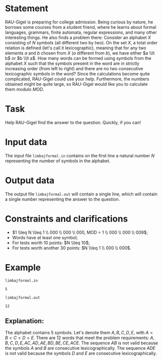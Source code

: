 
# Statement

RAU-Gigel is preparing for college admission. Being curious by nature, he borrows some courses from a student friend, where he learns about formal languages, grammars, finite automata, regular expressions, and many other interesting things. He also finds a problem there: Consider an alphabet $X$ consisting of $N$ symbols (all different two by two). On the set $X$, a total order relation is defined (let's call it lexicographic), meaning that for any two elements $a$ and $b$ chosen from $X$ ($a$ different from $b$), we have either $a \\lt b$ or $b \\lt a$. How many words can be formed using symbols from the alphabet $X$ such that the symbols present in the word are in strictly increasing order (from left to right) and there are no two consecutive lexicographic symbols in the word? Since the calculations become quite complicated, RAU-Gigel could use your help. Furthermore, the numbers obtained might be quite large, so RAU-Gigel would like you to calculate them modulo ${MOD}$.

# Task

Help RAU-Gigel find the answer to the question. Quickly, if you can!

# Input data

The input file `limbajformal.in` contains on the first line a natural number $N$ representing the number of symbols in the alphabet.

# Output data

The output file `limbajformal.out` will contain a single line, which will contain a single number representing the answer to the question.

# Constraints and clarifications

* $1 \\leq N \\leq 1 \\ 000 \\ 000 \\ 000, MOD = 1 \\ 000 \\ 000 \\ 009$;
* Words have at least one symbol;
* For tests worth $10$ points: $N \\leq 10$;
* For tests worth another $30$ points: $N \\leq 1 \\ 000 \\ 000$.

# Example
`limbajformal.in`
```
5
```
`limbajformal.out`
```
12
```

## Explanation:

The alphabet contains $5$ symbols. Let's denote them $A, B, C, D, E$, with $A < B < C < D < E$. There are $12$ words that meet the problem requirements: $A, B, C, D, E, AC, AD, AE, BD, BE, CE, ACE$. The sequence $AB$ is not valid because the symbols $A$ and $B$ are consecutive lexicographically. The sequence $ADE$ is not valid because the symbols $D$ and $E$ are consecutive lexicographically.
